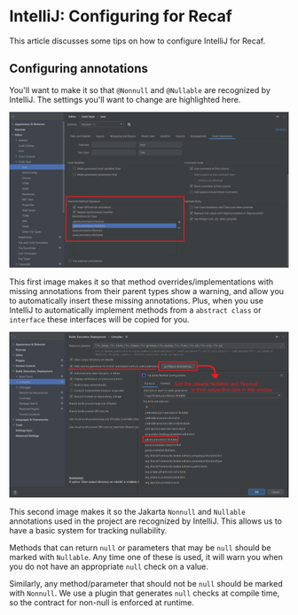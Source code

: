 # IntelliJ: Configuring for Recaf

This article discusses some tips on how to configure IntelliJ for Recaf.

## Configuring annotations

You'll want to make it so that `@Nonnull` and `@Nullable` are recognized by IntelliJ.
The settings you'll want to change are highlighted here.

![1](IntelliJ-settings-1.png)

This first image makes it so that method overrides/implementations with missing annotations from their parent types
show a warning, and allow you to automatically insert these missing annotations. Plus, when you use IntelliJ to 
automatically implement methods from a `abstract class` or `interface` these interfaces will be copied for you.

![2](IntelliJ-settings-2.png)

This second image makes it so the Jakarta `Nonnull` and `Nullable` annotations used in the project are recognized
by IntelliJ. This allows us to have a basic system for tracking nullability. 

Methods that can return `null` or parameters that may be `null` should be marked with `Nullable`.
Any time one of these is used, it will warn you when you do not have an appropriate `null` check on a value.

Similarly, any method/parameter that should not be `null` should be marked with `Nonnull`.
We use a plugin that generates `null` checks at compile time, so the contract for non-null is enforced at runtime.